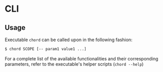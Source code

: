 # CLI

## Usage

Executable `chord` can be called upon in the following fashion:

```bash
$ chord SCOPE [-- param1 value1 ...]
```

For a complete list of the available functionalities and their corresponding
parameters, refer to the executable's helper scripts (`chord --help`)
